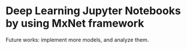 # Deep Learning Jupyter Notebooks by using MxNet framework
Future works: implement more models, and analyze them.
